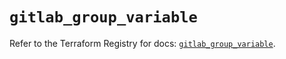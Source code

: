 # `gitlab_group_variable`

Refer to the Terraform Registry for docs: [`gitlab_group_variable`](https://registry.terraform.io/providers/gitlabhq/gitlab/17.4.0/docs/resources/group_variable).
